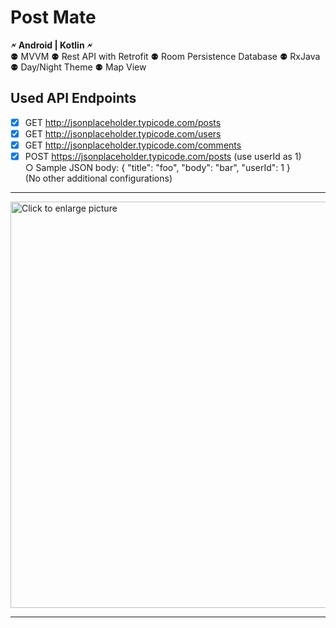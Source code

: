 # Post Mate 

**🗲 Android |  Kotlin 🗲** <br/>
⚉ MVVM ⚉ Rest API with Retrofit ⚉ Room Persistence Database ⚉ RxJava ⚉ Day/Night Theme ⚉ Map View <br/>

## Used API Endpoints <br/>
- [x] GET http://jsonplaceholder.typicode.com/posts   <br/>
- [x]  GET http://jsonplaceholder.typicode.com/users   <br/>
- [x] GET http://jsonplaceholder.typicode.com/comments   <br/>
- [x] POST https://jsonplaceholder.typicode.com/posts (use userId as 1)   <br/>
○ Sample JSON body: { "title": "foo", "body": "bar", "userId": 1 }  <br/>
(No other additional configurations)

---
<a href="https://drive.google.com/uc?export=view&id=1CJVHRze6T09EMSTQvmq0boTDbDQeqFyM"><img src="https://drive.google.com/uc?export=view&id=1CJVHRze6T09EMSTQvmq0boTDbDQeqFyM" style="width: 650px; max-width: 100%; height: auto" title="Click to enlarge picture" />
  
  ---

